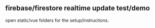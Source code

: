 ## firebase/firestore realtime update test/demo

open static/vue folders for the setup/instructions.
